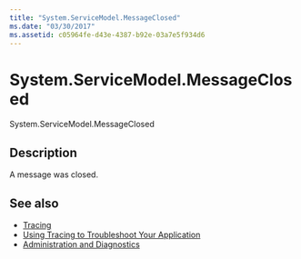 ```yaml
---
title: "System.ServiceModel.MessageClosed"
ms.date: "03/30/2017"
ms.assetid: c05964fe-d43e-4387-b92e-03a7e5f934d6
---
```

# System.ServiceModel.MessageClosed
System.ServiceModel.MessageClosed  
  
## Description  
 A message was closed.  
  
## See also

- [Tracing](index.md)
- [Using Tracing to Troubleshoot Your Application](using-tracing-to-troubleshoot-your-application.md)
- [Administration and Diagnostics](../index.md)
